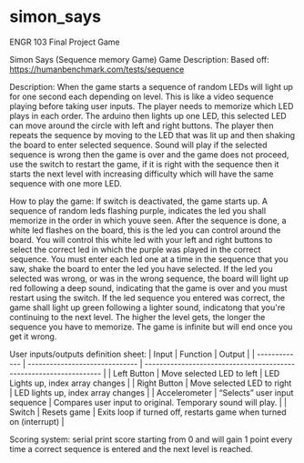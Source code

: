 # simon_says
ENGR 103 Final Project Game


Simon Says (Sequence memory Game)
Game Description:
Based off: https://humanbenchmark.com/tests/sequence

Description:
When the game starts a sequence of random LEDs will light up for one second each depending on level. This is like a video sequence playing before taking user inputs. The player needs to memorize which LED plays in each order. The arduino then lights up one LED, this selected LED can move around the circle with left and right buttons. The player then repeats the sequence by moving to the LED that was lit up and then shaking the board to enter selected sequence. Sound will play if the selected sequence is wrong then the game is over and the game does not proceed, use the switch to restart the game, if it is right with the sequence then it starts the next level with increasing difficulty which will have the same sequence with one more LED.

How to play the game:
If switch is deactivated, the game starts up. A sequence of random leds flashing purple, indicates the led you shall memorize in the order in which youve seen. After the sequence is done, a white led flashes on the board, this is the led you can control around the board. You will control this white led with your left and right buttons to select the correct led in which the purple was played in the correct sequence. You must enter each led one at a time in the sequence that you saw, shake the board to enter the led you have selected. If the led you selected was wrong, or was in the wrong sequence, the board will light up red following a deep sound, indicating that the game is over and you must restart using the switch. If the led sequence you entered was correct, the game shall light up green following a lighter sound, indicatong that you're continuing to the next level. The higher the level gets, the longer the sequence you have to memorize. 
The game is infinite but will end once you get it wrong. 


User inputs/outputs definition sheet:
| Input                          | Function                                                           | Output |
| ------------- | ------------------------------ | ------------------------------------------------------------------ |
| Left Button                |  Move selected LED to left                                   |  LED Lights up, index array changes                                                                                                  |
| Right Button               |  Move selected LED to right                                  |  LED lights up, index array changes                                                                                                  |
| Accelerometer              |  “Selects” user input sequence                               |  Compares user input to original. Temporary sound will play. |
| Switch                     |  Resets game                                                 | Exits loop if turned off, restarts game when turned on (interrupt)                                                                   |

Scoring system: serial print score starting from 0 and will gain 1 point every time a correct sequence is entered and the next level is reached. 

